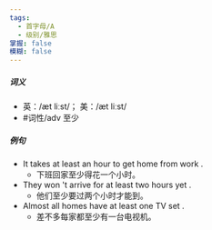 ```yaml
---
tags:
  - 首字母/A
  - 级别/雅思
掌握: false
模糊: false
---
```

##### 词义
- 英：/æt liːst/； 美：/æt liːst/
- #词性/adv  至少
##### 例句
- It takes at least an hour to get home from work .
	- 下班回家至少得花一个小时。
- They won 't arrive for at least two hours yet .
	- 他们至少要过两个小时才能到。
- Almost all homes have at least one TV set .
	- 差不多每家都至少有一台电视机。
